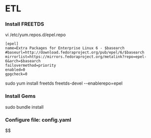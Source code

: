 # ETL

### Install FREETDS 
vi /etc/yum.repos.d/epel.repo

	[epel]
	name=Extra Packages for Enterprise Linux 6 - $basearch
	#baseurl=http://download.fedoraproject.org/pub/epel/6/$basearch
	mirrorlist=https://mirrors.fedoraproject.org/metalink?repo=epel-6&arch=$basearch
	failovermethod=priority
	enabled=0
	gpgcheck=0
	
sudo yum install freetds freetds-devel --enablerepo=epel 

### Install Gems

sudo bundle install

### Configure file: config.yaml
$$
$$
$$